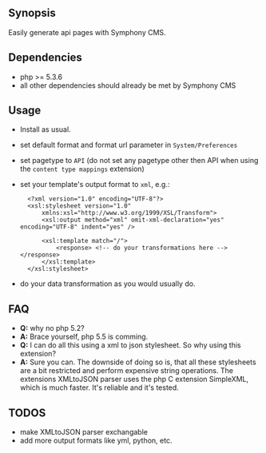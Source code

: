 ## Synopsis

Easily generate api pages with Symphony CMS.   

## Dependencies

- php >= 5.3.6
- all other dependencies should already be met by Symphony CMS

## Usage

- Install as usual.
- set default format and format url parameter in `System/Preferences`
- set pagetype to `API` (do not set any pagetype other then API when using the `content type mappings` extension)

- set your template's output format to `xml`, e.g.: 

		<?xml version="1.0" encoding="UTF-8"?>
		<xsl:stylesheet version="1.0"
		    xmlns:xsl="http://www.w3.org/1999/XSL/Transform">
			<xsl:output method="xml" omit-xml-declaration="yes" encoding="UTF-8" indent="yes" />
			
			<xsl:template match="/">
				<response> <!-- do your transformations here --></response>
			</xsl:template>
		</xsl:stylesheet>
		
- do your data transformation as you would usually do.		
		
## FAQ

- **Q:** why no php 5.2?
- **A:** Brace yourself, php 5.5 is comming.
- **Q:** I can do all this using a xml to json stylesheet. So why using this extension?
- **A:** Sure you can. The downside of doing so is, that all these stylesheets are a bit restricted and perform expensive string operations. The extensions XMLtoJSON parser uses the php C extension SimpleXML, which is much faster. It's reliable and it's tested.  

## TODOS

- make XMLtoJSON parser exchangable
- add more output formats like yml, python, etc. 
